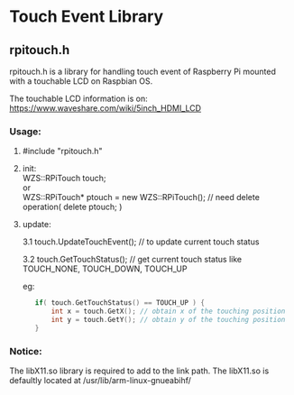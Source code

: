 # Touch Event Library
## rpitouch.h 
rpitouch.h is a library for handling touch event of Raspberry Pi mounted with a touchable LCD on Raspbian OS.

The touchable LCD information is on:
https://www.waveshare.com/wiki/5inch_HDMI_LCD

### Usage:
  1. #include "rpitouch.h"
  2. init:   
    WZS::RPiTouch touch;     
 		or     
 		WZS::RPiTouch* ptouch = new WZS::RPiTouch(); // need delete operation( delete ptouch; ) 
    
  3. update:
  
     3.1 touch.UpdateTouchEvent(); // to update current touch status
     
 	   3.2 touch.GetTouchStatus();  // get current touch status like TOUCH_NONE, TOUCH_DOWN, TOUCH_UP
                  
       eg:
       ```cpp
          if( touch.GetTouchStatus() == TOUCH_UP ) {
              int x = touch.GetX(); // obtain x of the touching position
              int y = touch.GetY(); // obtain y of the touching position
          }
       ```
### Notice:
  The libX11.so library is required to add to the link path. The libX11.so is defaultly located at /usr/lib/arm-linux-gnueabihf/

